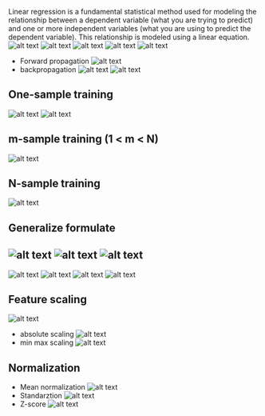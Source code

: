 Linear regression is a fundamental statistical method used for modeling the relationship between a dependent variable (what you are trying to predict) and one or more independent variables (what you are using to predict the dependent variable). This relationship is modeled using a linear equation.
![alt text](image.png)
![alt text](image-1.png)
![alt text](image-2.png)
![alt text](image-3.png)
![alt text](image-4.png)
- Forward propagation
![alt text](image-5.png)
- backpropagation
![alt text](image-6.png)
![alt text](image-7.png)
## One-sample training
![alt text](image-8.png)
![alt text](image-9.png)
## m-sample training (1 < m < N)
![alt text](image-10.png)
## N-sample training 
![alt text](image-11.png)
## Generalize formulate
![alt text](image-12.png)
![alt text](image-13.png)
![alt text](image-14.png)
----
![alt text](image-15.png)
![alt text](image-16.png)
![alt text](image-17.png)
![alt text](image-18.png)
## Feature scaling
![alt text](image-19.png)
- absolute scaling
![alt text](image-20.png)
- min max scaling
![alt text](image-21.png)
## Normalization
- Mean normalization
![alt text](image-22.png)
- Standarztion
![alt text](image-23.png)
- Z-score
![alt text](image-24.png)